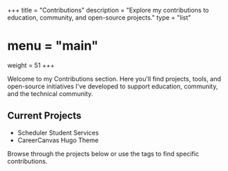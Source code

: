 +++
title = "Contributions"
description = "Explore my contributions to education, community, and open-source projects."
type = "list"
# menu = "main"
weight = 51
+++

Welcome to my Contributions section. Here you'll find projects, tools, and open-source initiatives I've developed to support education, community, and the technical community.

## Current Projects

- Scheduler Student Services
- CareerCanvas Hugo Theme

Browse through the projects below or use the tags to find specific contributions. 
